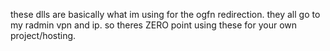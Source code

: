 these dlls are basically what im using for the ogfn redirection.
they all go to my radmin vpn and ip. so theres ZERO point using these for your own project/hosting.

